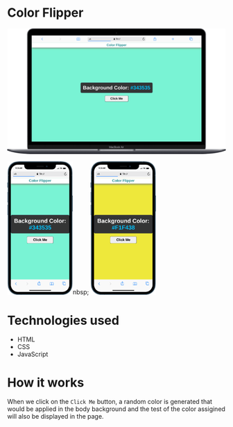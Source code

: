 # Color Flipper

![Desktop Design](./Output/desktop.png)

<img src="./Output/mobile1.png " width = "30%">nbsp;
<img src="./Output/mobile2.png " width = "30%">

# Technologies used
- HTML
- CSS
- JavaScript

# How it works
When we click on the `Click Me` button, a random color is generated that would be applied in the body background and the test of the color assigined will also be displayed in the page.
